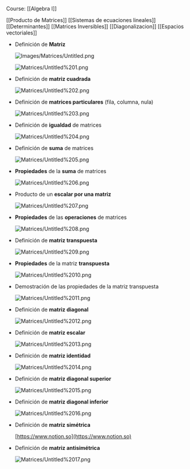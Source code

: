 Course: [[Algebra I]]

[[Producto de Matrices]]
[[Sistemas de ecuaciones lineales]]
[[Determinantes]]
[[Matrices Inversibles]]
[[Diagonalizacion]]
[[Espacios vectoriales]]


- Definición de **Matriz**
    
    ![Images/Matrices/Untitled.png](Images/Matrices/Untitled.png)
    
    ![Matrices/Untitled%201.png](Images/Matrices/Untitled%201.png)
    
- Definición de **matriz cuadrada**
    
    ![Matrices/Untitled%202.png](Images/Matrices/Untitled%202.png)
    
- Definición de **matrices particulares** (fila, columna, nula)
    
    ![Matrices/Untitled%203.png](Images/Matrices/Untitled%203.png)
    
- Definición de **igualdad** de matrices
    
    ![Matrices/Untitled%204.png](Images/Matrices/Untitled%204.png)
    
- Definición de **suma** de matrices
    
    ![Matrices/Untitled%205.png](Images/Matrices/Untitled%205.png)
    
- **Propiedades** de la **suma** de matrices
    
    ![Matrices/Untitled%206.png](Images/Matrices/Untitled%206.png)
    
- Producto de un **escalar por una matriz**
    
    ![Matrices/Untitled%207.png](Images/Matrices/Untitled%207.png)
    
- **Propiedades** de las **operaciones** de matrices
    
    ![Matrices/Untitled%208.png](Images/Matrices/Untitled%208.png)
    
- Definición de **matriz transpuesta**
    
    ![Matrices/Untitled%209.png](Images/Matrices/Untitled%209.png)
    
- **Propiedades** de la matriz **transpuesta**
    
    ![Matrices/Untitled%2010.png](Images/Matrices/Untitled%2010.png)
    
- Demostración de las propiedades de la matriz transpuesta
    
    ![Matrices/Untitled%2011.png](Images/Matrices/Untitled%2011.png)
    
- Definición de **matriz diagonal**
    
    ![Matrices/Untitled%2012.png](Images/Matrices/Untitled%2012.png)
    
- Definición de **matriz escalar**
    
    ![Matrices/Untitled%2013.png](Images/Matrices/Untitled%2013.png)
    
- Definición de **matriz identidad**
    
    ![Matrices/Untitled%2014.png](Images/Matrices/Untitled%2014.png)
    
- Definición de **matriz diagonal superior**
    
    ![Matrices/Untitled%2015.png](Images/Matrices/Untitled%2015.png)
    
- Definición de **matriz diagonal inferior**
    
    ![Matrices/Untitled%2016.png](Images/Matrices/Untitled%2016.png)
    
- Definición de **matriz simétrica**
    
    [https://www.notion.so](https://www.notion.so)

- Definición de **matriz antisimétrica**
    
    ![Matrices/Untitled%2017.png](Images/Matrices/Untitled%2017.png)

